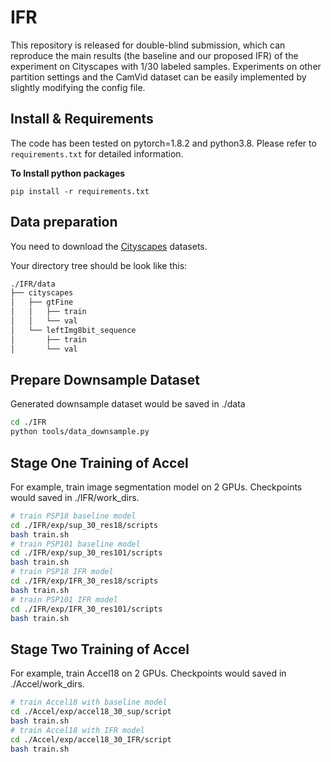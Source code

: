 # IFR
This repository is released for double-blind submission, which can reproduce the main results (the baseline and our proposed IFR) of the experiment on Cityscapes with 1/30 labeled samples. Experiments on other partition settings and the CamVid dataset can be easily implemented by slightly modifying the config file.

## Install & Requirements
The code has been tested on pytorch=1.8.2 and python3.8. Please refer to `requirements.txt` for detailed information.

**To Install python packages**
```
pip install -r requirements.txt
```

## Data preparation
You need to download the [Cityscapes](https://www.cityscapes-dataset.com/) datasets.

Your directory tree should be look like this:
````bash
./IFR/data
├── cityscapes
│   ├── gtFine
│   │   ├── train
│   │   └── val
│   └── leftImg8bit_sequence
│       ├── train
│       └── val
````

## Prepare Downsample Dataset
Generated downsample dataset would be saved in ./data
````bash
cd ./IFR
python tools/data_downsample.py
````

## Stage One Training of Accel
For example, train image segmentation model on 2 GPUs. Checkpoints would saved in ./IFR/work_dirs.
````bash
# train PSP18 baseline model
cd ./IFR/exp/sup_30_res18/scripts
bash train.sh
# train PSP101 baseline model
cd ./IFR/exp/sup_30_res101/scripts
bash train.sh
# train PSP18 IFR model
cd ./IFR/exp/IFR_30_res18/scripts
bash train.sh
# train PSP101 IFR model
cd ./IFR/exp/IFR_30_res101/scripts
bash train.sh
````

## Stage Two Training of Accel
For example, train Accel18 on 2 GPUs. Checkpoints would saved in ./Accel/work_dirs.
````bash
# train Accel18 with baseline model
cd ./Accel/exp/accel18_30_sup/script
bash train.sh
# train Accel18 with IFR model
cd ./Accel/exp/accel18_30_IFR/script
bash train.sh
````